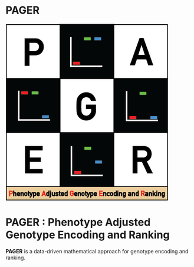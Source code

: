 # PAGER

[![Logo](./docs/PAGER.png)]()

PAGER : Phenotype Adjusted Genotype Encoding and Ranking
==================================

**PAGER** is a data-driven mathematical approach for genotype encoding and ranking.